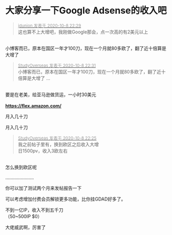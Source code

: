 # 大家分享一下Google Adsense的收入吧


<div class="quote"><blockquote><font size="2"><a href="https://www.hostloc.com/forum.php?mod=redirect&amp;goto=findpost&amp;pid=9273810&amp;ptid=752128" target="_blank"><font color="#999999">jdunion 发表于 2020-10-8 22:29</font></a></font><br />
这也算不上大增吧，我刚做Google那会，点一次高的有2美元以上</blockquote></div><br />
小博客而已，原本在国区一年才100刀，现在一个月就80多欧了，翻了近十倍算是大增了

<div class="quote"><blockquote><font size="2"><a href="https://www.hostloc.com/forum.php?mod=redirect&amp;goto=findpost&amp;pid=9273824&amp;ptid=752128" target="_blank"><font color="#999999">StudyOverseas 发表于 2020-10-8 22:31</font></a></font><br />
小博客而已，原本在国区一年才100刀，现在一个月就80多欧了，翻了近十倍算是大增了 ...</blockquote></div><br />
要是在老美，给亚马逊做货运，一小时30美元<br />
<br />
<a href="https://flex.amazon.com/" target="_blank"><strong>https://flex.amazon.com/</strong></a><br />


月入几十刀

月入几十刀

<div class="quote"><blockquote><font size="2"><a href="https://www.hostloc.com/forum.php?mod=redirect&amp;goto=findpost&amp;pid=9273785&amp;ptid=752128" target="_blank"><font color="#999999">StudyOverseas 发表于 2020-10-8 22:25</font></a></font><br />
我之前帖子里有，换到欧区之后收入大增<br />
日1500pv，收入3欧左右</blockquote></div><br />
怎么换到欧区呢

......................

你可以加了测试两个月来发帖报告一下<img src="static/image/smiley/default/lol.gif" smilieid="12" border="0" alt="" />

可以考虑增加付费会员解锁更多功能，比你挂GDAD好多了。

不到一亿IP，收入不到五千刀<br />
（50~500IP $0）

大佬威武啊，厉害了
